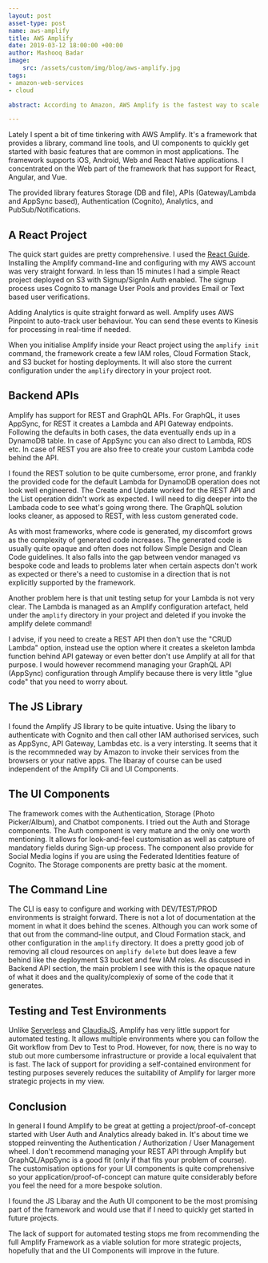 ```yaml
---
layout: post
asset-type: post
name: aws-amplify
title: AWS Amplify
date: 2019-03-12 18:00:00 +00:00
author: Mashooq Badar
image:
    src: /assets/custom/img/blog/aws-amplify.jpg
tags:
- amazon-web-services
- cloud

abstract: According to Amazon, AWS Amplify is the fastest way to scale web apps! We have noticed that a lot of AWS Documentation has been updated to promote Amplify. I took it for a quick spin to see if it lives up to the premise.

---
```


Lately I spent a bit of time tinkering with AWS Amplify. It's a framework that provides a library, command line tools, and UI components to quickly get started with basic features that are common in most applications. The framework supports iOS, Android, Web and React Native applications. I concentrated on the Web part of the framework that has support for React, Angular, and Vue.

The provided library features Storage (DB and file), APIs (Gateway/Lambda and AppSync based), Authentication (Cognito), Analytics, and PubSub/Notifications.

## A React Project
The quick start guides are pretty comprehensive. I used the [React Guide](https://aws-amplify.github.io/docs/js/react). Installing the Amplify command-line and configuring with my AWS account was very straight forward. In less than 15 minutes I had a simple React project deployed on S3 with Signup/SignIn Auth enabled. The signup process uses Cognito to manage User Pools and provides Email or Text based user verifications. 

Adding Analytics is quite straight forward as well. Amplify uses AWS Pinpoint to auto-track user behaviour. You can send these events to Kinesis for processing in real-time if needed.

When you initialise Amplify inside your React project using the ```amplify init``` command, the framework create a few IAM roles, Cloud Formation Stack, and S3 bucket for hosting deployments. It will also store the current configuration under the ```amplify``` directory in your project root.

## Backend APIs
Amplify has support for REST and GraphQL APIs. For GraphQL, it uses AppSync, for REST it creates a Lambda and API Gateway endpoints. Following the defaults in both cases, the data eventually ends up in a DynamoDB table. In case of AppSync you can also direct to Lambda, RDS etc. In case of REST you are also free to create your custom Lambda code behind the API.

I found the REST solution to be quite cumbersome, error prone, and frankly the provided code for the default Lambda for DynamoDB operation does not look well engineered. The Create and Update worked for the REST API and the List operation didn't work as expected. I will need to dig deeper into the Lambada code to see what's going wrong there. The  GraphQL solution looks cleaner, as apposed to REST, with less custom generated code. 

As with most frameworks, where code is generated, my discomfort grows as the complexity of generated code increases. The generated code is usually quite opaque and often does not follow Simple Design and Clean Code guidelines. It also falls into the gap between vendor managed vs bespoke code and leads to problems later when certain aspects don't work as expected or there's a need to customise in a direction that is not explicitly supported by the framework. 

Another problem here is that unit testing setup for your Lambda is not very clear. The Lambda is managed as an Amplify configuration artefact, held under the ```amplify``` directory in your project and deleted if you invoke the amplify delete command!

I advise, if you need to create a REST API then don't use the "CRUD Lambda" option, instead use the option where it creates a skeleton lambda function behind API gateway or even better don't use Amplify at all for that purpose. I would however recommend managing your GraphQL API (AppSync) configuration through Amplify because there is very little "glue code" that you need to worry about.

## The JS Library
I found the Amplify JS library to be quite intuative. Using the libary to authenticate with Cognito and then call other IAM authorised services, such as AppSync, API Gateway, Lambdas etc. is a very intersting. It seems that it is the recommneded way by Amazon to invoke their services from the browsers or your native apps. The libaray of course can be used independent of the Amplify Cli and UI Components.

## The UI Components
The framework comes with the Authentication, Storage (Photo Picker/Album), and Chatbot components. I tried out the Auth and Storage components. The Auth component is very mature and the only one worth mentioning. It allows for look-and-feel customisation as well as catpture of mandatory fields during Sign-up process. The component also provide for Social Media logins if you are using the Federated Identities feature of Cognito. The Storage components are pretty basic at the moment.

## The Command Line
The CLI is easy to configure and working with DEV/TEST/PROD environments is straight forward. There is not a lot of documentation at the moment in what it does behind the scenes. Although you can work some of that out from the command-line output, and Cloud Formation stack, and other configuration in the ```amplify``` directory. It does a pretty good job of removing all cloud resources on ```amplify delete``` but does leave a few behind like the deployment S3 bucket and few IAM roles. As discussed in Backend API section, the main problem I see with this is the opaque nature of what it does and the quality/complexiy of some of the code that it generates.

## Testing and Test Environments
Unlike [Serverless](https://serverless.com/) and [ClaudiaJS](https://claudiajs.com/), Amplify has very little support for automated testing. It allows multiple environments where you can follow the Git workflow from Dev to Test to Prod. However, for now, there is no way to stub out more cumbersome infrastructure or provide a local equivalent that is fast. The lack of support for providing a self-contained environment for testing purposes severely reduces the suitability of Amplify for larger more strategic projects in my view.

## Conclusion
In general I found Amplify to be great at getting a project/proof-of-concept started with User Auth and Analytics already baked in. It's about time we stopped reinventing the Authentication / Authorization / User Management wheel. I don't recommend managing your REST API through Amplify but GraphQL/AppSync is a good fit (only if that fits your problem of course). The customisation options for your UI components is quite comprehensive so your application/proof-of-concept can mature quite considerably before you feel the need for a more bespoke solution.


I found the JS Libaray and the Auth UI component to be the most promising part of the framework and would use that if I need to quickly get started in future projects.


The lack of support for automated testing stops me from recommending the full Amplify Framework as a viable solution for more strategic projects, hopefully that and the UI Components will improve in the future.
